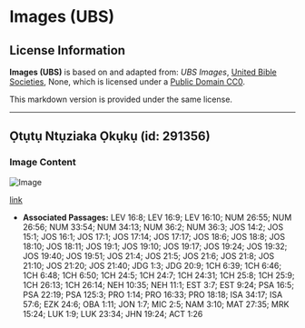 # Images (UBS)

## License Information

**Images (UBS)** is based on and adapted from: _UBS Images_, [United Bible Societies](https://unitedbiblesocieties.org/), None, which is licensed under a [Public Domain CC0](https://creativecommons.org/public-domain/cc0/).

This markdown version is provided under the same license.



--------------------------------

## Ọtụtụ Ntụziaka Ọkụkụ (id: 291356)

### Image Content

![Image](https://cdn.aquifer.bible/aquifer-content/resources/Media/WEB-0471_pottery_shard_lots.jpg)

[link](https://cdn.aquifer.bible/aquifer-content/resources/Media/WEB-0471_pottery_shard_lots.jpg)

* **Associated Passages:** LEV 16:8; LEV 16:9; LEV 16:10; NUM 26:55; NUM 26:56; NUM 33:54; NUM 34:13; NUM 36:2; NUM 36:3; JOS 14:2; JOS 15:1; JOS 16:1; JOS 17:1; JOS 17:14; JOS 17:17; JOS 18:6; JOS 18:8; JOS 18:10; JOS 18:11; JOS 19:1; JOS 19:10; JOS 19:17; JOS 19:24; JOS 19:32; JOS 19:40; JOS 19:51; JOS 21:4; JOS 21:5; JOS 21:6; JOS 21:8; JOS 21:10; JOS 21:20; JOS 21:40; JDG 1:3; JDG 20:9; 1CH 6:39; 1CH 6:46; 1CH 6:48; 1CH 6:50; 1CH 24:5; 1CH 24:7; 1CH 24:31; 1CH 25:8; 1CH 25:9; 1CH 26:13; 1CH 26:14; NEH 10:35; NEH 11:1; EST 3:7; EST 9:24; PSA 16:5; PSA 22:19; PSA 125:3; PRO 1:14; PRO 16:33; PRO 18:18; ISA 34:17; ISA 57:6; EZK 24:6; OBA 1:11; JON 1:7; MIC 2:5; NAM 3:10; MAT 27:35; MRK 15:24; LUK 1:9; LUK 23:34; JHN 19:24; ACT 1:26

